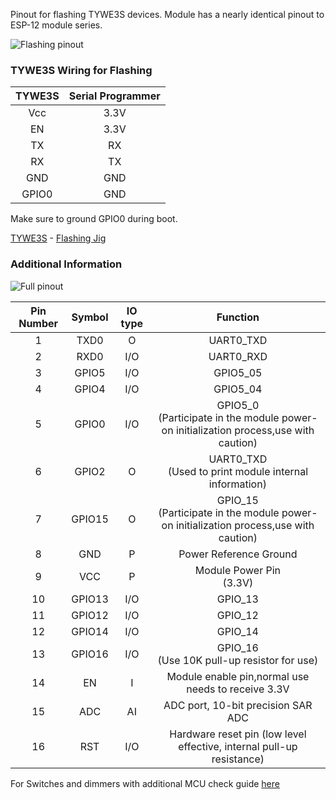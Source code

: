 Pinout for flashing TYWE3S devices. Module has a nearly identical pinout to ESP-12 module series.

![Flashing pinout](https://tasmota.github.io/docs/_media/TYWE3S_pinout.png)

### TYWE3S Wiring for Flashing

| TYWE3S | Serial Programmer |
| :-:    | :-:               |
| Vcc    | 3.3V              |
| EN     | 3.3V              |
| TX     | RX                |
| RX     | TX                |
| GND    | GND               |
| GPIO0  | GND               |

Make sure to ground GPIO0 during boot.

[TYWE3S](https://docs.tuya.com/en/hardware/WiFi-module/wifi-e3s-module-plug.html) - [Flashing Jig](https://www.thingiverse.com/thing:3231225)
 
### Additional Information

![Full pinout](https://tasmota.github.io/docs/_media/TYWE3S_fullpinout.png)

| Pin Number | Symbol | IO type |                                       Function                                      |
|:----------:|:------:|:-------:|:-----------------------------------------------------------------------------------:|
| 1          | TXD0   | O       | UART0_TXD                                                                           |
| 2          | RXD0   | I/O     | UART0_RXD                                                                           |
| 3          | GPIO5  | I/O     | GPIO5_05                                                                            |
| 4          | GPIO4  | I/O     | GPIO5_04                                                                            |
| 5          | GPIO0  | I/O     | GPIO5_0<br>(Participate in the module power-on initialization process,use with caution) |
| 6          | GPIO2  | O       | UART0_TXD<br>(Used to print module internal information)                                |
| 7          | GPIO15 | O       | GPIO_15<br>(Participate in the module power-on initialization process,use with caution) |
| 8          | GND    | P       | Power Reference Ground                                                              |
| 9          | VCC    | P       | Module Power Pin<br>(3.3V)                                                              |
| 10         | GPIO13 | I/O     | GPIO_13                                                                             |
| 11         | GPIO12 | I/O     | GPIO_12                                                                             |
| 12         | GPIO14 | I/O     | GPIO_14                                                                             |
| 13         | GPIO16 | I/O     | GPIO_16<br>(Use 10K pull-up resistor for use)                                           |
| 14         | EN     | I       | Module enable pin,normal use needs to receive 3.3V                                  |
| 15         | ADC    | AI      | ADC port, 10-bit precision SAR ADC                                                  |
| 16         | RST    | I/O     | Hardware reset pin (low level effective, internal pull-up resistance)               |

For Switches and dimmers with additional MCU check guide [here](../TuyaMCU) 
